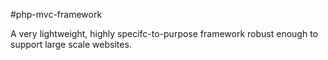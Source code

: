 
#php-mvc-framework

A very lightweight, highly specifc-to-purpose framework robust enough to support large scale websites.

